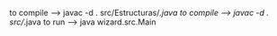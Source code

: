 to compile --> javac -d . src/Estructuras/*.java
to compile --> javac -d . src/*.java
to run     --> java wizard.src.Main